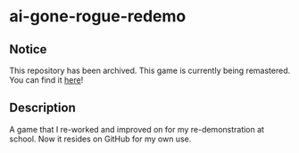 # ai-gone-rogue-redemo

## Notice

This repository has been archived. This game is currently being remastered. You can find it [here](https://github.com/Brandon-Gui123/ai-gone-rogue-remastered)!

## Description

A game that I re-worked and improved on for my re-demonstration at school. Now it resides on GitHub for my own use.
